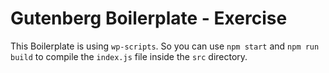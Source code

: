 # Gutenberg Boilerplate - Exercise

This Boilerplate is using `wp-scripts`. So you can use `npm start` and `npm run build` to compile the `index.js` file inside the `src` directory. 